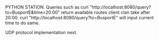 PYTHON STATION. 
Queries such as curl "http://localhost:8080/query?to=BusportE&time=20:00" return available routes client clan take after 20:00.
curl "http://localhost:8080/query?to=BusportE" will input current time to do same.

UDP protocol implementation next.
